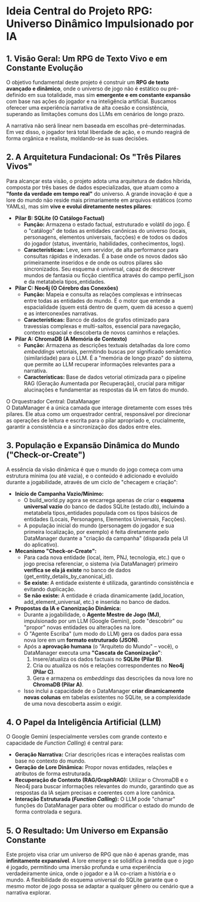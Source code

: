 # **Ideia Central do Projeto RPG: Universo Dinâmico Impulsionado por IA**

## **1\. Visão Geral: Um RPG de Texto Vivo e em Constante Evolução**

O objetivo fundamental deste projeto é construir um **RPG de texto avançado e dinâmico**, onde o universo de jogo não é estático ou pré-definido em sua totalidade, mas sim **emergente e em constante expansão** com base nas ações do jogador e na inteligência artificial. Buscamos oferecer uma experiência narrativa de alta coesão e consistência, superando as limitações comuns dos LLMs em cenários de longo prazo.

A narrativa não será linear nem baseada em escolhas pré-determinadas. Em vez disso, o jogador terá total liberdade de ação, e o mundo reagirá de forma orgânica e realista, moldando-se às suas decisões.

## **2\. A Arquitetura Fundacional: Os "Três Pilares Vivos"**

Para alcançar esta visão, o projeto adota uma arquitetura de dados híbrida, composta por três bases de dados especializadas, que atuam como a **"fonte da verdade em tempo real"** do universo. A grande inovação é que a lore do mundo não reside mais primariamente em arquivos estáticos (como YAMLs), mas sim **vive e evolui diretamente nestes pilares**:

* **Pilar B: SQLite (O Catálogo Factual)**  
  * **Função:** Armazena o estado factual, estruturado e volátil do jogo. É o "catálogo" de todas as entidades canônicas do universo (locais, personagens, elementos universais, facções) e de todos os dados do jogador (status, inventário, habilidades, conhecimentos, logs).  
  * **Características:** Leve, sem servidor, de alta performance para consultas rápidas e indexadas. É a base onde os novos dados são primeiramente inseridos e de onde os outros pilares são sincronizados. Seu esquema é universal, capaz de descrever mundos de fantasia ou ficção científica através do campo perfil\_json e da metatabela tipos\_entidades.  
* **Pilar C: Neo4j (O Cérebro das Conexões)**  
  * **Função:** Mapeia e consulta as relações complexas e intrínsecas entre todas as entidades do mundo. É o motor que entende a espacialidade (quem está dentro de quem, quem dá acesso a quem) e as interconexões narrativas.  
  * **Características:** Banco de dados de grafos otimizado para travessias complexas e multi-saltos, essencial para navegação, contexto espacial e descoberta de novos caminhos e relações.  
* **Pilar A: ChromaDB (A Memória de Contexto)**  
  * **Função:** Armazena as descrições textuais detalhadas da lore como *embeddings* vetoriais, permitindo buscas por significado semântico (similaridade) para o LLM. É a "memória de longo prazo" do sistema, que permite ao LLM recuperar informações relevantes para a narrativa.  
  * **Características:** Base de dados vetorial otimizada para o pipeline RAG (Geração Aumentada por Recuperação), crucial para mitigar alucinações e fundamentar as respostas da IA em fatos do mundo.

O Orquestrador Central: DataManager  
O DataManager é a única camada que interage diretamente com esses três pilares. Ele atua como um orquestrador central, responsável por direcionar as operações de leitura e escrita para o pilar apropriado e, crucialmente, garantir a consistência e a sincronização dos dados entre eles.

## **3\. População e Expansão Dinâmica do Mundo ("Check-or-Create")**

A essência da visão dinâmica é que o mundo do jogo começa com uma estrutura mínima (ou até vazia), e o conteúdo é adicionado e evoluído durante a jogabilidade, através de um ciclo de "checagem e criação":

* **Início de Campanha Vazio/Mínimo:**  
  * O build\_world.py agora se encarrega apenas de criar o **esquema universal vazio** do banco de dados SQLite (estado.db), incluindo a metatabela tipos\_entidades populada com os tipos básicos de entidades (Locais, Personagens, Elementos Universais, Facções).  
  * A população inicial do mundo (personagem do jogador e sua primeira localização, por exemplo) é feita diretamente pelo DataManager durante a "criação da campanha" (disparada pela UI do aplicativo).  
* **Mecanismo "Check-or-Create":**  
  * Para cada nova entidade (local, item, PNJ, tecnologia, etc.) que o jogo precisa referenciar, o sistema (via DataManager) primeiro **verifica se ela já existe** no banco de dados (get\_entity\_details\_by\_canonical\_id).  
  * **Se existe:** A entidade existente é utilizada, garantindo consistência e evitando duplicação.  
  * **Se não existe:** A entidade é criada dinamicamente (add\_location, add\_element\_universal, etc.) e inserida no banco de dados.  
* **Propostas da IA e Canonização Dinâmica:**  
  * Durante a jogabilidade, o **Agente Mestre de Jogo (MJ)**, impulsionado por um LLM (Google Gemini), pode "descobrir" ou "propor" novas entidades ou alterações na lore.  
  * O "Agente Escriba" (um modo do LLM) gera os dados para essa nova lore em um **formato estruturado (JSON)**.  
  * Após a **aprovação humana** (o "Arquiteto do Mundo" – você), o DataManager executa uma **"Cascata de Canonização"**:  
    1. Insere/atualiza os dados factuais no **SQLite (Pilar B)**.  
    2. Cria ou atualiza os nós e relações correspondentes no **Neo4j (Pilar C)**.  
    3. Gera e armazena os *embeddings* das descrições da nova lore no **ChromaDB (Pilar A)**.  
  * Isso inclui a capacidade de o DataManager **criar dinamicamente novas colunas** em tabelas existentes no SQLite, se a complexidade de uma nova descoberta assim o exigir.

## **4\. O Papel da Inteligência Artificial (LLM)**

O Google Gemini (especialmente versões com grande contexto e capacidade de *Function Calling*) é central para:

* **Geração Narrativa:** Criar descrições ricas e interações realistas com base no contexto do mundo.  
* **Geração de Lore Dinâmica:** Propor novas entidades, relações e atributos de forma estruturada.  
* **Recuperação de Contexto (RAG/GraphRAG):** Utilizar o ChromaDB e o Neo4j para buscar informações relevantes do mundo, garantindo que as respostas da IA sejam precisas e coerentes com a lore canônica.  
* **Interação Estruturada (*Function Calling*):** O LLM pode "chamar" funções do DataManager para obter ou modificar o estado do mundo de forma controlada e segura.

## **5\. O Resultado: Um Universo em Expansão Constante**

Este projeto visa criar um universo de RPG que não é apenas grande, mas **infinitamente expansível**. A lore emerge e se solidifica à medida que o jogo é jogado, permitindo uma imersão profunda e uma experiência verdadeiramente única, onde o jogador e a IA co-criam a história e o mundo. A flexibilidade do esquema universal do SQLite garante que o mesmo motor de jogo possa se adaptar a qualquer gênero ou cenário que a narrativa explorar.